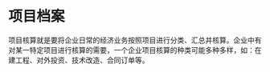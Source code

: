 # 项目档案

项目核算就是要将企业日常的经济业务按照项目进行分类、汇总并核算。企业中有对某一特定项目进行核算的需要，一个企业项目核算的种类可能多种多样，如：在建工程、对外投资、技术改造、合同订单等。  
